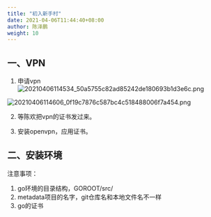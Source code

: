 ```yaml
---
title: "初入新手村"
date: 2021-04-06T11:44:40+08:00
author: 陈泽鹏
weight: 10
---
```


## 一、VPN
1. 申请vpn
![20210406114534_50a5755c82ad85242de180693b1d3e6c.png](https://hugo-1256216240.cos.ap-chengdu.myqcloud.com/20210406114534_50a5755c82ad85242de180693b1d3e6c.png)

![20210406114606_0f19c7876c587bc4c518488006f7a454.png](https://hugo-1256216240.cos.ap-chengdu.myqcloud.com/20210406114606_0f19c7876c587bc4c518488006f7a454.png)

2. 等陈欢把vpn的证书发过来。

3. 安装openvpn，应用证书。

## 二、安装环境

注意事项：
1. go环境的目录结构，GOROOT/src/
1. metadata项目的名字，git仓库名和本地文件名不一样
1. go的证书
